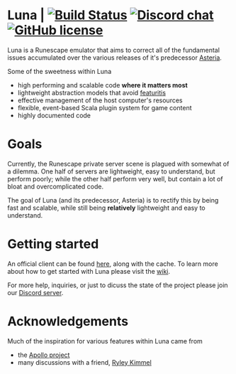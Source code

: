 # Luna | [![Build Status](https://travis-ci.org/luna-rs/luna.svg?branch=master)](https://travis-ci.org/luna-rs/luna) [![Discord chat](https://img.shields.io/discord/510259198605525007.svg)](https://discord.gg/udCqykV) [![GitHub license](https://img.shields.io/badge/license-MIT-blue.svg)](https://raw.githubusercontent.com/lare96/luna/master/LICENSE.txt)
Luna is a Runescape emulator that aims to correct all of the fundamental issues accumulated over the various releases of it's predecessor [Asteria](https://github.com/lare96/asteria-3.0).

Some of the sweetness within Luna
- high performing and scalable code <b>where it matters most</b>
- lightweight abstraction models that avoid [featuritis](https://en.wikipedia.org/wiki/Feature_creep)  
- effective management of the host computer's resources 
- flexible, event-based Scala plugin system for game content
- highly documented code


# Goals
Currently, the Runescape private server scene is plagued with somewhat of a dilemma. One half of servers are lightweight, easy to understand, but perform poorly; while the other half perform very well, but contain a lot of bloat and overcomplicated code.

The goal of Luna (and its predecessor, Asteria) is to rectify this by being fast and scalable, while still being <b>relatively</b> lightweight and easy to understand.


# Getting started
An official client can be found [here](https://gitlab.com/lare96/luna-client), along with the cache. To learn more about how to get started with Luna please visit the [wiki](https://github.com/luna-rs/luna/wiki).

For more help, inquiries, or just to dicuss the state of the project please join our [Discord server](https://discord.gg/udCqykV).


# Acknowledgements
Much of the inspiration for various features within Luna came from
- the [Apollo project](https://github.com/apollo-rsps/apollo)
- many discussions with a friend, [Ryley Kimmel](https://github.com/ryleykimmel/)

